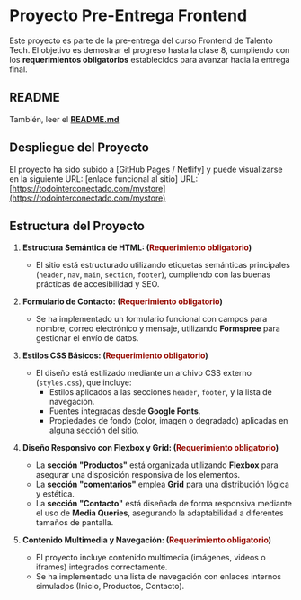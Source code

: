 # Proyecto Pre-Entrega Frontend

Este proyecto es parte de la pre-entrega del curso Frontend de Talento Tech. El objetivo es demostrar el progreso hasta la clase 8, cumpliendo con los **requerimientos obligatorios** establecidos para avanzar hacia la entrega final.

## README

También, leer el **[README.md](../README.md)**

## Despliegue del Proyecto

El proyecto ha sido subido a [GitHub Pages / Netlify] y puede visualizarse en la siguiente URL: [enlace funcional al sitio]
URL: [https://todointerconectado.com/mystore](https://todointerconectado.com/mystore)

## Estructura del Proyecto

1. **Estructura Semántica de HTML: (<span style="color:rgba(150,10,0)">Requerimiento obligatorio</span>)**
   - El sitio está estructurado utilizando etiquetas semánticas principales <br>(`header`, `nav`, `main`, `section`, `footer`), cumpliendo con las buenas prácticas de accesibilidad y SEO.

2. **Formulario de Contacto: (<span style="color:rgba(150,10,0)">Requerimiento obligatorio</span>)**
   - Se ha implementado un formulario funcional con campos para nombre, correo electrónico y mensaje, utilizando **Formspree** para gestionar el envío de datos.

3. **Estilos CSS Básicos: (<span style="color:rgba(150,10,0)">Requerimiento obligatorio</span>)**
   - El diseño está estilizado mediante un archivo CSS externo (`styles.css`), que incluye:
     - Estilos aplicados a las secciones `header`, `footer`, y la lista de navegación.
     - Fuentes integradas desde **Google Fonts**.
     - Propiedades de fondo (color, imagen o degradado) aplicadas en alguna sección del sitio.

4. **Diseño Responsivo con Flexbox y Grid: (<span style="color:rgba(150,10,0)">Requerimiento obligatorio</span>)**
   - La **sección "Productos"** está organizada utilizando **Flexbox** para asegurar una disposición responsiva de los elementos.
   - La **sección "comentarios"** emplea **Grid** para una distribución lógica y estética.
   - La **sección "Contacto"** está diseñada de forma responsiva mediante el uso de **Media Queries**, asegurando la adaptabilidad a diferentes tamaños de pantalla.

5. **Contenido Multimedia y Navegación: (<span style="color:rgba(150,10,0)">Requerimiento obligatorio</span>)**
   - El proyecto incluye contenido multimedia (imágenes, videos o iframes) integrados correctamente.
   - Se ha implementado una lista de navegación con enlaces internos simulados (Inicio, Productos, Contacto).


